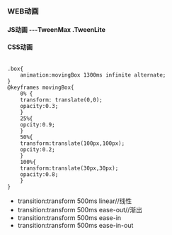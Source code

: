 <h3>WEB动画</h3>

<h4>JS动画 ---TweenMax .TweenLite</h4>
<h4>CSS动画</h4>
<code>
.box{
	animation:movingBox 1300ms infinite alternate;
}
@keyframes movingBox{
	0% {
	transform: translate(0,0);
	opacity:0.3;
	}
	25%{
	opcity:0.9;
	}
	50%{
	transform:translate(100px,100px);
	opcity:0.2;
	}
	100%{
	transform:translate(30px,30px);
	opacity:0.8;
	}
}
</code>

<ul>
	<li>transition:transform 500ms linear//线性</li>
	<li>transition:transform 500ms ease-out//渐出</li>
	<li>transition:transform 500ms ease-in</li>
	<li>transition:transform 500ms ease-in-out</li>
</ul>